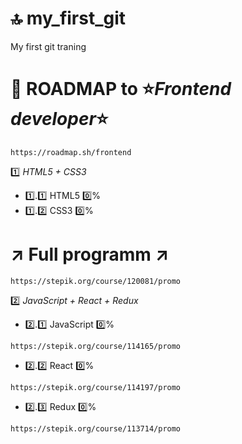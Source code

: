 # :top: my_first_git

My first git traning

# :rocket: ROADMAP to :star:***Frontend developer***:star:

```
https://roadmap.sh/frontend
```

:one: *HTML5 + CSS3* 

* :one:.:one: HTML5 :zero:%
* :one:.:two: CSS3 :zero:%

# :arrow_upper_right: Full programm :arrow_upper_right:

```
https://stepik.org/course/120081/promo
```

:two: *JavaScript + React + Redux*

* :two:.:one: JavaScript :zero:%
```
https://stepik.org/course/114165/promo
```
* :two:.:two: React :zero:%
```
https://stepik.org/course/114197/promo
```
* :two:.:three: Redux :zero:%
```
https://stepik.org/course/113714/promo
```